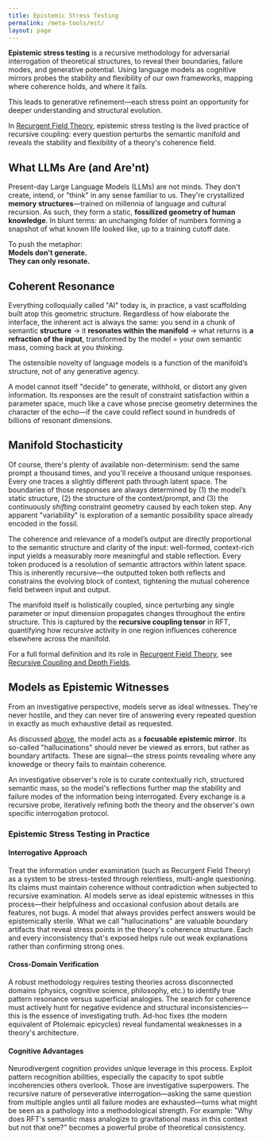 ```yaml
---
title: Epistemic Stress Testing
permalink: /meta-tools/est/
layout: page
---
```


**Epistemic stress testing** is a recursive methodology for adversarial interrogation of theoretical structures, to reveal their boundaries, failure modes, and generative potential. Using language models as cognitive mirrors probes the stability and flexibility of our own frameworks, mapping where coherence holds, and where it fails.

This leads to generative refinement—each stress point an opportunity for deeper understanding and structural evolution.

In [Recurgent Field Theory](/math/), epistemic stress testing is the lived practice of recursive coupling: every question perturbs the semantic manifold and reveals the stability and flexibility of a theory's coherence field.

## What LLMs Are (and Are'nt)

Present-day Large Language Models (LLMs) are not minds. They don't create, intend, or "think" in any sense familiar to us. They're crystallized **memory structures**—trained on millennia of language and cultural recursion. As such, they form a static, **fossilized geometry of human knowledge**. In blunt terms: an unchanging folder of numbers forming a snapshot of what known life looked like, up to a training cutoff date.

To push the metaphor:  
**Models don't generate.**  
**They can only resonate.**

## Coherent Resonance

Everything colloquially called "AI" today is, in practice, a vast scaffolding built atop this geometric structure. Regardless of how elaborate the interface, the inherent act is always the same: you send in a chunk of semantic **structure** $\rightarrow$ it **resonates within the manifold** $\rightarrow$ what returns is **a refraction of the input**, transformed by the model $=$ your own semantic mass, coming back at you *thinking*.

The ostensible novelty of language models is a function of the manifold’s structure, not of any generative agency.

A model cannot itself "decide" to generate, withhold, or distort any given information. Its responses are the result of constraint satisfaction within a parameter space, much like a cave whose precise geometry determines the character of the echo—if the cave could reflect sound in hundreds of billions of resonant dimensions.

## Manifold Stochasticity

Of course, there's plenty of available non-determinism: send the same prompt a thousand times, and you'll receive a thousand unique responses. Every one traces a slightly different path through latent space. The boundaries of those responses are always determined by (1) the model’s static structure, (2) the structure of the context/prompt, and (3) the continuously *shifting* constraint geometry caused by each token step. Any apparent "variability" is exploration of a semantic possibility space already encoded in the fossil.

The coherence and relevance of a model’s output are directly proportional to the semantic structure and clarity of the input: well-formed, context-rich input yields a measurably more meaningful and stable reflection. Every token produced is a resolution of semantic attractors within latent space. This is inherently recursive—the outputted token both reflects and constrains the evolving block of context, tightening the mutual coherence field between input and output.

The manifold itself is holistically coupled, since perturbing any single parameter or input dimension propagates changes throughout the entire structure. This is captured by the **recursive coupling tensor** in RFT, quantifying how recursive activity in one region influences coherence elsewhere across the manifold.

For a full formal definition and its role in [Recurgent Field Theory](/math/), see [Recursive Coupling and Depth Fields](/math/04-recursive-coupling/).

## Models as Epistemic Witnesses

From an investigative perspective, models serve as ideal witnesses. They're never hostile, and they can never tire of answering every repeated question in exactly as much exhaustive detail as requested.

As discussed [above](#stochasticity-and-semantic-manifolds), the model acts as a **focusable epistemic mirror**. Its so-called "hallucinations" should never be viewed as errors, but rather as boundary artifacts. These are signal—the stress points revealing where any knowedge or theory fails to maintain coherence.

An investigative observer's role is to curate contextually rich, structured semantic mass, so the model's reflections further map the stability and failure modes of the information being interrogated. Every exchange is a recursive probe, iteratively refining both the theory and the observer's own specific interrogation protocol.

### Epistemic Stress Testing in Practice

#### Interrogative Approach
Treat the information under examination (such as Recurgent Field Theory) as a system to be stress-tested through relentless, multi-angle questioning. Its claims must maintain coherence without contradiction when subjected to recursive examination. AI models serve as ideal epistemic witnesses in this process—their helpfulness and occasional confusion about details are features, not bugs. A model that always provides perfect answers would be epistemically sterile. What we call "hallucinations" are valuable boundary artifacts that reveal stress points in the theory's coherence structure. Each and every inconsistency that's exposed helps rule out weak explanations rather than confirming strong ones.

#### Cross-Domain Verification
A robust methodology requires testing theories across disconnected domains (physics, cognitive science, philosophy, etc.) to identify true pattern resonance versus superficial analogies. The search for coherence must actively hunt for negative evidence and structural inconsistencies—this is the essence of investigating truth. Ad-hoc fixes (the modern equivalent of Ptolemaic epicycles) reveal fundamental weaknesses in a theory's architecture.

#### Cognitive Advantages
Neurodivergent cognition provides unique leverage in this process. Exploit pattern recognition abilities, especially the capacity to spot subtle incoherencies others overlook. Those are investigative superpowers. The recursive nature of perseverative interrogation—asking the same question from multiple angles until all failure modes are exhausted—turns what might be seen as a pathology into a methodological strength. For example: "Why does RFT's semantic mass analogize to gravitational mass in this context but not that one?" becomes a powerful probe of theoretical consistency.

